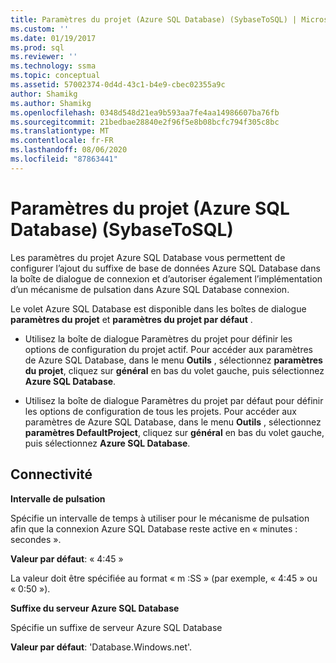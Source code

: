 ```yaml
---
title: Paramètres du projet (Azure SQL Database) (SybaseToSQL) | Microsoft Docs
ms.custom: ''
ms.date: 01/19/2017
ms.prod: sql
ms.reviewer: ''
ms.technology: ssma
ms.topic: conceptual
ms.assetid: 57002374-0d4d-43c1-b4e9-cbec02355a9c
author: Shamikg
ms.author: Shamikg
ms.openlocfilehash: 0348d548d21ea9b593aa7fe4aa14986607ba76fb
ms.sourcegitcommit: 21bedbae28840e2f96f5e8b08bcfc794f305c8bc
ms.translationtype: MT
ms.contentlocale: fr-FR
ms.lasthandoff: 08/06/2020
ms.locfileid: "87863441"
---
```

# <a name="project-settings-azure-sql-database--sybasetosql"></a>Paramètres du projet (Azure SQL Database) (SybaseToSQL)
Les paramètres du projet Azure SQL Database vous permettent de configurer l’ajout du suffixe de base de données Azure SQL Database dans la boîte de dialogue de connexion et d’autoriser également l’implémentation d’un mécanisme de pulsation dans Azure SQL Database connexion.  
  
Le volet Azure SQL Database est disponible dans les boîtes de dialogue **paramètres du projet** et **paramètres du projet par défaut** .  
  
-   Utilisez la boîte de dialogue Paramètres du projet pour définir les options de configuration du projet actif. Pour accéder aux paramètres de Azure SQL Database, dans le menu **Outils** , sélectionnez **paramètres du projet**, cliquez sur **général** en bas du volet gauche, puis sélectionnez **Azure SQL Database**.  
  
-   Utilisez la boîte de dialogue Paramètres du projet par défaut pour définir les options de configuration de tous les projets. Pour accéder aux paramètres de Azure SQL Database, dans le menu **Outils** , sélectionnez **paramètres DefaultProject**, cliquez sur **général** en bas du volet gauche, puis sélectionnez **Azure SQL Database**.  
  
## <a name="connectivity"></a>Connectivité  
**Intervalle de pulsation**  
  
Spécifie un intervalle de temps à utiliser pour le mécanisme de pulsation afin que la connexion Azure SQL Database reste active en « minutes : secondes ».  
  
**Valeur par défaut**: « 4:45 »  
  
La valeur doit être spécifiée au format « m :SS » (par exemple, « 4:45 » ou « 0:50 »).  
  
**Suffixe du serveur Azure SQL Database**  
  
Spécifie un suffixe de serveur Azure SQL Database  
  
**Valeur par défaut**: 'Database.Windows.net'.  
  
